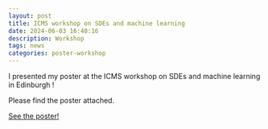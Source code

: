 ```yaml
---
layout: post
title: ICMS workshop on SDEs and machine learning
date: 2024-06-03 16:40:16
description: Workshop
tags: news
categories: poster-workshop 
---
```

I presented my poster at the ICMS workshop on SDEs and machine learning in Edinburgh !

Please find the poster attached. 


[See the poster!](/assets/pdf/Poster_Alix.pdf)